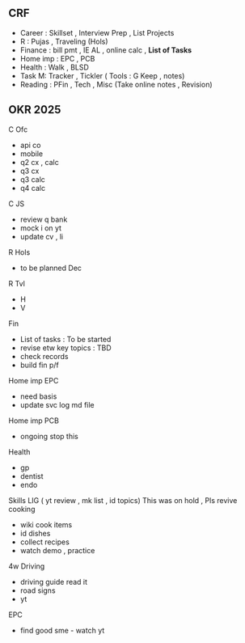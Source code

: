 ## CRF
* Career : Skillset , Interview Prep , List Projects
* R : Pujas , Traveling (Hols)
* Finance : bill pmt  , IE AL , online calc , **List of Tasks**
* Home imp : EPC , PCB 
* Health : Walk , BLSD 
* Task M: Tracker , Tickler ( Tools : G Keep , notes)
* Reading : PFin , Tech , Misc (Take online notes , Revision)

## OKR 2025
C Ofc
* api co 
* mobile 
* q2 cx , calc 
* q3 cx 
* q3 calc 
* q4 calc 

C JS 
* review q bank 
* mock i on yt 
* update cv , li 

R Hols
* to be planned Dec 

R Tvl 
* H
* V


Fin
- List of tasks : To be started
- revise etw key topics : TBD 
- check records 
- build fin p/f

Home imp EPC 
* need basis
* update svc log md file

Home imp PCB
* ongoing stop this 

Health 
* gp
* dentist
* endo
  

Skills LIG ( yt review , mk list , id topics) This was on hold , Pls revive
cooking 
* wiki cook items
* id dishes
* collect recipes 
* watch demo , practice

4w Driving 
* driving guide read it
* road signs
* yt 

EPC 
* find good sme - watch yt 




